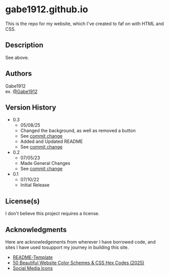 # gabe1912.github.io

This is the repo for my website, which I've created to faf on with HTML and CSS.

## Description

See above.

## Authors

Gabe1912  
ex. [@Gabe1912](https://github.com/Gabe1912)

## Version History

- 0.3
  - 05/08/25
  - Changed the background, as well as removed a button
  - See [commit change](https://github.com/Gabe1912/gabe1912.github.io/commit/cbe87096b9c949814c7f5471498c48e2828d051d)
  - Added and Updated README
  - See [commit change](https://github.com/Gabe1912/gabe1912.github.io/commit/25efff25ac5ba2c81b40313eaf533bf6af81d3eb)
- 0.2
  - 07/05/23
  - Made General Changes
  - See [commit change](https://github.com/Gabe1912/gabe1912.github.io/commit/25efff25ac5ba2c81b40313eaf533bf6af81d3eb)
- 0.1
  - 07/10/22
  - Initial Release

## License(s)

I don't believe this project requires a license.

<!-- This project is licensed under the [NAME HERE] License - see the LICENSE.md file for details -->

## Acknowledgments

Here are acknowledgements from wherever I have borrowed code, and sites I have used tosupport my journey in building this site.

- [README-Template](https://gist.github.com/DomPizzie/7a5ff55ffa9081f2de27c315f5018afc)
- [50 Beautiful Website Color Schemes & CSS Hex Codes (2025)](https://hookagency.com/blog/website-color-schemes-2020)
- [Social Media Icons](https://www.flaticon.com/free-icons/social-media)
